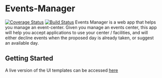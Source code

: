 # Events-Manager
[![Coverage Status](https://coveralls.io/repos/github/Efosaok/Events-Manager/badge.svg?branch=develop)](https://coveralls.io/github/Efosaok/Events-Manager?branch=develop) [![Build Status](https://travis-ci.org/Efosaok/Events-Manager.svg?branch=develop)](https://travis-ci.org/Efosaok/Events-Manager)
Events Manager is a web app that helps you manage an event-center.
Given you manage an events center, this app will help you accept applications to use your center / facilities, and will either decline events when the proposed day is already taken, or suggest an available day.

## Getting Started
A live version of the UI templates can be accessed [here](https://efosaok.github.io/Events-Manager/)

